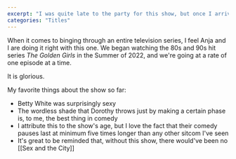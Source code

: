 ```yaml
---
excerpt: "I was quite late to the party for this show, but once I arrived, they couldn't make me go home."
categories: "Titles"
---
```

When it comes to binging through an entire television series, I feel Anja and I are doing it right with this one. We began watching the 80s and 90s hit series _The Golden Girls_ in the Summer of 2022, and we're going at a rate of one episode at a time. 

It is glorious. 

My favorite things about the show so far:
- Betty White was surprisingly sexy
- The wordless shade that Dorothy throws just by making a certain phase is, to me, the best thing in comedy
- I attribute this to the show's age, but I love the fact that their comedy pauses last at minimum five times longer than any other sitcom I've seen
- It's great to be reminded that, without this show, there would've been no [[Sex and the City]]
